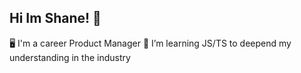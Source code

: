 ## Hi Im Shane! 👋

🖥️ I'm a career Product Manager
🌱 I’m learning JS/TS to deepend my understanding in the industry
